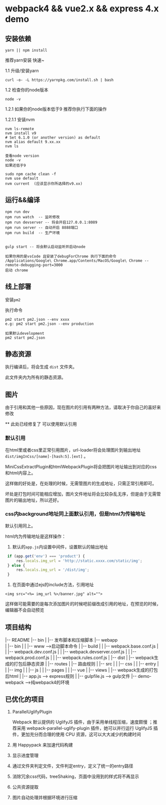 # webpack4 && vue2.x && express 4.x demo





## 安装依赖

```
yarn || npm install
```

推荐yarn安装 快速~

1.1 升级/安装yarn 

```
curl -o- -L https://yarnpkg.com/install.sh | bash
```

1.2 检查你的node版本

```
node -v
```

1.2.1 如果你的node版本低于9 推荐你执行下面的操作

1.2.1.1 安装nvm

```
nvm ls-remote
nvm install v9
# Set 6.1.0 (or another version) as default
nvm alias default 9.xx.xx
nvm ls

查看node version
node -v
如果还低于9 

sudo npm cache clean -f 
nvm use default 
nvm current  (应该显示你所选择的v9.xx)

```





## 运行&&编译

```
npm run dev
npm run watch  -- 监听修改
npm run devserver -- 将会开启127.0.0.1:8089
npm run server -- 自动开启 8888端口
npm run build  -- 生产环境


gulp start -- 将会默认启动监听并启动node

如果你用的是vsCode 且安装了debugForChrome 执行下面的命令
/Applications/Google\ Chrome.app/Contents/MacOS/Google\ Chrome --remote-debugging-port=3000
启动 chrome
```





## 线上部署

安装`pm2`

执行命令

```
pm2 start pm2.json --env xxxx
e.g: pm2 start pm2.json --env production

如果默认development 
pm2 start pm2.json
```









## 静态资源

执行编译后，将会生成 `dist` 文件夹。

此文件夹内为所有的静态资源。



## 图片

由于引用和其他一些原因，现在图片的引用有两种方法，请取决于你自己的喜好来修改

** 此处已经修复了 可以使用默认引用



### 默认引用

在html里或者css里正常引用图片，url-loader将会处理图片到输出地址`dist/imgInCss/[name]-[hash:5].[ext]` 。

MiniCssExtractPlugin和htmlWebpackPlugin将会把图片地址输出到对应的css和html内容上。

这样做的好处是，在处理的时候，无需管图片的生成地址，只需正常引用即可。

坏处是打包时间可能相应增加，图片文件地址将会比较杂乱无序，但是由于无需管图片的输出地址，所以还好。



### css内background地址同上面默认引用，但是html为传输地址

默认引用同上。

html内为传输地址是这样操作：

1. 默认的`app.js`内设置中间件，设置默认的输出地址

```js
 if (app.get('env') === 'product') {
     res.locals.img_url = 'http://static.xxxx.com/static/img';
 } else {
     res.locals.img_url = '/dist/img';
 }
```

1. 在页面中通过ejs的include方法，引用地址

```ejs
<img src="<%= img_url %>/banner.jpg" alt="">
```



这样做可能需要的是每次添加图片的时候吧前缀改成引用的地址，在预览的时候，编辑器不会自动预览









## 项目结构

   |-- README
   |-- bin
   |   |-- 发布脚本和压缩脚本 
   |-- webapp   
   |   |-- bin
   |   |   |-- www -->启动脚本命令
   |   |-- build
   |   |   |-- webpack.base.conf.js
   |   |   |-- webpack.dev.conf.js
   |   |   |-- webpack.devserver.conf.js
   |   |   |-- webpack.prod.conf.js
   |   |   |-- webpack.rules.conf.js
   |   |-- dist 
   |   |-- webpack生成的打包后静态资源
   |   |-- routes 
   |   |-- 路由规则
   |   |-- src
   |   |   |-- css
   |   |   |-- entry
   |   |   |-- img
   |   |   |-- js
   |   |   |-- pages
   |   |   |-- vue
   |   |-- views
   |   |-- webpack生成的打包后html
   |   |-- app.js --> express规则
   |   |-- gulpfile.js --> gulp文件
   |-- demo-webpack —>纯webpack4的环境















## 已优化的项目

1. ParallelUglifyPlugin

   Webpack 默认提供的 UglifyJS 插件，由于采用单线程压缩，速度颇慢 ；推荐采用 webpack-parallel-uglify-plugin 插件，她可以并行运行 UglifyJS 插件，更加充分而合理的使用 CPU 资源，这可以大大减少的构建时间

2. 用 Happypack 来加速代码构建

3. 显示进度管理

4. 通过文件夹判定文件，文件判定entry，定义了统一的entry路径

5. 消除冗余css代码，treeShaking，页面中没用到的样式将不再显示

6. 公共资源提取

7. 图片自动处理并根据环境进行压缩

